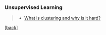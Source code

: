 ### Unsupervised Learning

> - [What is clustering and why is it hard?](http://alexhwilliams.info/itsneuronalblog/2015/09/11/clustering1/)

[[back]](https://github.com/anicksaha/machine-learning)
